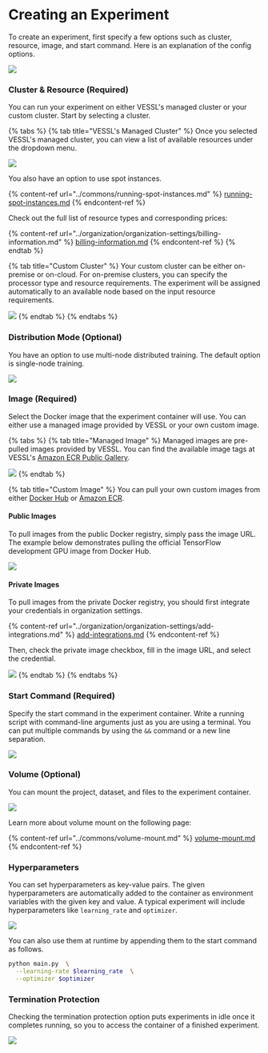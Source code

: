# Creating an Experiment

To create an experiment, first specify a few options such as cluster, resource, image, and start command. Here is an explanation of the config options.

![](../../.gitbook/assets/Experiments.001.jpeg)

### Cluster & Resource (Required) <a href="#runtime" id="runtime"></a>

You can run your experiment on either VESSL's managed cluster or your custom cluster. Start by selecting a cluster.&#x20;

{% tabs %}
{% tab title="VESSL's Managed Cluster" %}
Once you selected VESSL's managed cluster, you can view a list of available resources under the dropdown menu.&#x20;

![](<../../.gitbook/assets/image (206).png>)

You also have an option to use spot instances.

{% content-ref url="../commons/running-spot-instances.md" %}
[running-spot-instances.md](../commons/running-spot-instances.md)
{% endcontent-ref %}

Check out the full list of resource types and corresponding prices:

{% content-ref url="../organization/organization-settings/billing-information.md" %}
[billing-information.md](../organization/organization-settings/billing-information.md)
{% endcontent-ref %}
{% endtab %}

{% tab title="Custom Cluster" %}
Your custom cluster can be either on-premise or on-cloud. For on-premise clusters, you can specify the processor type and resource requirements. The experiment will be assigned automatically to an available node based on the input resource requirements.&#x20;

![](<../../.gitbook/assets/image (113).png>)
{% endtab %}
{% endtabs %}

### Distribution Mode (Optional) <a href="#image" id="image"></a>

You have an option to use multi-node distributed training. The default option is single-node training.&#x20;

![](<../../.gitbook/assets/image (198).png>)

### Image (Required) <a href="#image" id="image"></a>

Select the Docker image that the experiment container will use. You can either use a managed image provided by VESSL or your own custom image.&#x20;

{% tabs %}
{% tab title="Managed Image" %}
Managed images are pre-pulled images provided by VESSL. You can find the available image tags at VESSL's [Amazon ECR Public Gallery](https://gallery.ecr.aws/vessl/kernels)_._&#x20;

![](<../../.gitbook/assets/image (116).png>)
{% endtab %}

{% tab title="Custom Image" %}
You can pull your own custom images from either [Docker Hub](https://hub.docker.com) or [Amazon ECR](https://aws.amazon.com/ecr/).&#x20;

#### Public Images

To pull images from the public Docker registry, simply pass the image URL. The example below demonstrates pulling the official TensorFlow development GPU image from Docker Hub.&#x20;

![](<../../.gitbook/assets/image (197).png>)

#### Private Images

To pull images from the private Docker registry, you should first integrate your credentials in organization settings.

{% content-ref url="../organization/organization-settings/add-integrations.md" %}
[add-integrations.md](../organization/organization-settings/add-integrations.md)
{% endcontent-ref %}

Then, check the private image checkbox, fill in the image URL, and select the credential.

![](<../../.gitbook/assets/image (154).png>)
{% endtab %}
{% endtabs %}

### Start Command (Required) <a href="#start-command" id="start-command"></a>

Specify the start command in the experiment container. Write a running script with command-line arguments just as you are using a terminal. You can put multiple commands by using the `&&` command or a new line separation.&#x20;

![](<../../.gitbook/assets/image (124).png>)

### Volume (Optional)

You can mount the project, dataset, and files to the experiment container.

![](<../../.gitbook/assets/image (209).png>)

Learn more about volume mount on the following page:

{% content-ref url="../commons/volume-mount.md" %}
[volume-mount.md](../commons/volume-mount.md)
{% endcontent-ref %}

### Hyperparameters

You can set hyperparameters as key-value pairs. The given hyperparameters are automatically added to the container as environment variables with the given key and value. A typical experiment will include hyperparameters like `learning_rate` and `optimizer`.&#x20;

![](<../../.gitbook/assets/image (166).png>)

You can also use them at runtime by appending them to the start command as follows.

```bash
python main.py  \
  --learning-rate $learning_rate  \
  --optimizer $optimizer
```

### Termination Protection&#x20;

Checking the termination protection option puts experiments in idle once it completes running, so you to access the container of a finished experiment.&#x20;

![](<../../.gitbook/assets/image (203).png>)
